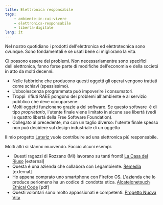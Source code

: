 ```yaml
---
title: Elettronica responsabile
tags:
    - ambiente-in-cui-vivere
    - elettronica-responsabile
    - liberta-digitale
lang: it
---
```


Nel nostro quotidiano i prodotti dell'elettronica ed elettrotecnica sono ovunque. Sono fondamentali e se usati bene ci migliorano la vita.

Ci possono essere dei problemi. Non necessariamentre sono specifici dell'elettronica, fanno forse parte di modifiche dell'economia e della societá in atto da molti decenni.
<ul>
<li>Nelle fabbriche che producono questi oggetti gli operai vengono trattati come schiavi (spessissimo).</li>
<li>L'obsolescenza programmata puó impoverire i consumatori.</li>
<li>Troppi  rifiuti RAEE pongono dei problemi all'ambiente e al servizio pubblico che deve occuparsene.</li>
<li>Molti oggetti funzionano grazie a del software. Se questo software  é di tipo <em>proprietario,</em> l'utente finale viene limitato in alcune sue libertá (vedi le quattro libertá della Free Software Foundation).</li>
<li>Collegato al precedente, ma con un taglio diverso: l'utente finale spesso non puó decidere sul design industriale di un oggetto</li>
</ul>
Il mio progetto <a href="http://lateriz.altervista.org">Lateriz </a>vuole contribuire ad una elettronica piú responsabile.

Molti altri si stanno muovendo. Faccio alcuni esempi.
<ul>
<li> Questi ragazzi di Rozzano (MI) lavorano su tanti fronti! <a href="http://www.lacasadelriuso.com/">La Casa del Riuso</a> [external]</li>
<li>Questa é una azienda che collabora con Legambiente. <a href="http://www.remediapervoi.it/">Remedia</a> [external]</li>
<li>Ho appena comprato uno smartphone con Firefox OS. L'azienda che lo produce perlomeno ha un codice di condotta etica. <a href="Attachment_1_TCL_Alcatelonetouch_Ethical_Code_V3.0.pdf">Alcatelonetouch Ethical Code</a> [pdf]</li>
<li>Questi volontari sono molto appassionati e competenti. <a href="http://www.progettonuovavita.it/">Progetto Nuova Vita</a></li>
